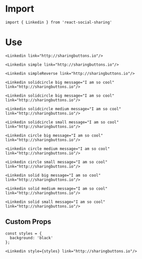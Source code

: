 # Import

```
import { Linkedin } from 'react-social-sharing'
```

# Use

```react
<Linkedin link="http://sharingbuttons.io"/>
```

```react
<Linkedin simple link="http://sharingbuttons.io"/>
```

```react
<Linkedin simpleReverse link="http://sharingbuttons.io"/>
```

```react
<Linkedin solidcircle big message="I am so cool" link="http://sharingbuttons.io"/>
```

```react
<Linkedin solidcircle big message="I am so cool" link="http://sharingbuttons.io"/>
```

```react
<Linkedin solidcircle medium message="I am so cool" link="http://sharingbuttons.io"/>
```

```react
<Linkedin solidcircle small message="I am so cool" link="http://sharingbuttons.io"/>
```

```react
<Linkedin circle big message="I am so cool" link="http://sharingbuttons.io"/>
```

```react
<Linkedin circle medium message="I am so cool" link="http://sharingbuttons.io"/>
```

```react
<Linkedin circle small message="I am so cool" link="http://sharingbuttons.io"/>
```

```react
<Linkedin solid big message="I am so cool" link="http://sharingbuttons.io"/>
```

```react
<Linkedin solid medium message="I am so cool" link="http://sharingbuttons.io"/>
```

```react
<Linkedin solid small message="I am so cool" link="http://sharingbuttons.io"/>
```

## Custom Props

```react
const styles = {
  background: 'black'
};

<Linkedin style={styles} link="http://sharingbuttons.io"/>
```
